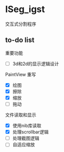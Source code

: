 # ISeg_igst
交互式分割程序

## to-do list
重要功能
- [ ] 3d和2d的显示逻辑设计

PaintView 重写
- [x] 绘图
- [x] 擦除
- [x] 缩放
- [ ] 拖动

文件读取和显示
- [x] 使用nib库读取
- [x] 处理scrollbar逻辑
- [ ] 处理截图逻辑
- [ ] 自适应缩放